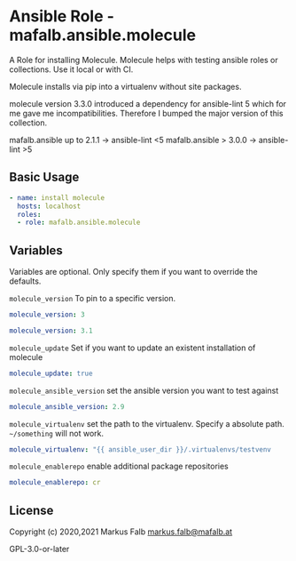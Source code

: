 # Ansible Role - mafalb.ansible.molecule

A Role for installing Molecule. Molecule helps with testing ansible roles or collections. Use it local or with CI.

Molecule installs via pip into a virtualenv without site packages.

molecule version 3.3.0 introduced a dependency for ansible-lint 5 which for me gave me incompatibilities. Therefore I bumped the major version of this collection.

mafalb.ansible up to 2.1.1 -> ansible-lint <5
mafalb.ansible > 3.0.0 -> ansible-lint >5

## Basic Usage

```yaml
- name: install molecule
  hosts: localhost
  roles:
  - role: mafalb.ansible.molecule
```

## Variables

Variables are optional. Only specify them if you want to override the defaults.

```molecule_version``` To pin to a specific version.

```yaml
molecule_version: 3
```

```yaml
molecule_version: 3.1
```

```molecule_update``` Set if you want to update an existent installation of molecule

```yaml
molecule_update: true
```

```molecule_ansible_version``` set the ansible version you want to test against

```yaml
molecule_ansible_version: 2.9
```

```molecule_virtualenv``` set the path to the virtualenv. Specify a absolute path. ```~/something``` will not work.

```yaml
molecule_virtualenv: "{{ ansible_user_dir }}/.virtualenvs/testvenv
```

```molecule_enablerepo``` enable additional package repositories

```yaml
molecule_enablerepo: cr
```

## License

Copyright (c) 2020,2021 Markus Falb <markus.falb@mafalb.at>

GPL-3.0-or-later

